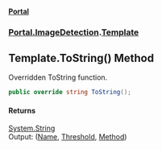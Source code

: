 #### [Portal](index.md 'index')
### [Portal.ImageDetection](Portal.ImageDetection.md 'Portal.ImageDetection').[Template](Template.md 'Portal.ImageDetection.Template')

## Template.ToString() Method

Overridden ToString function.

```csharp
public override string ToString();
```

#### Returns
[System.String](https://docs.microsoft.com/en-us/dotnet/api/System.String 'System.String')  
Output: ([Name](Template.Name.md 'Portal.ImageDetection.Template.Name'), [Threshold](Template.Threshold.md 'Portal.ImageDetection.Template.Threshold'), [Method](Template.Method.md 'Portal.ImageDetection.Template.Method'))